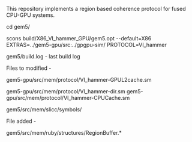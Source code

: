 This repository implements a region based coherence protocol for fused CPU-GPU systems.

cd gem5/

scons build/X86_VI_hammer_GPU/gem5.opt --default=X86 EXTRAS=../gem5-gpu/src:../gpgpu-sim/ PROTOCOL=VI_hammer

gem5/build.log - last build log

Files to modified -

gem5-gpu/src/mem/protocol/VI_hammer-GPUL2cache.sm

gem5-gpu/src/mem/protocol/VI_hammer-dir.sm
gem5-gpu/src/mem/protocol/VI_hammer-CPUCache.sm

gem5/src/mem/slicc/symbols/

File added -

gem5/src/mem/ruby/structures/RegionBuffer.*

